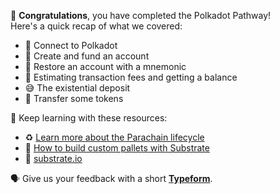 🥳 **Congratulations**, you have completed the Polkadot Pathway! \
Here's a quick recap of what we covered:

- 🔌 Connect to Polkadot
- 🏦 Create and fund an account
- 🌱 Restore an account with a mnemonic
- 🤔 Estimating transaction fees and getting a balance
- 😅 The existential deposit
- 💸 Transfer some tokens

🧐 Keep learning with these resources:

- ♻️ [Learn more about the Parachain lifecycle](https://learn.figment.io/tutorials/parachain-lifecycle)
- 🧰 [How to build custom pallets with Substrate](https://learn.figment.io/tutorials/how-to-build-custom-pallets-with-substrate)
- 🚀 [substrate.io](https://substrate.io/)

🗣 Give us your feedback with a short **[Typeform](https://kkfsw5kbxeq.typeform.com/to/u684iMDN)**.
